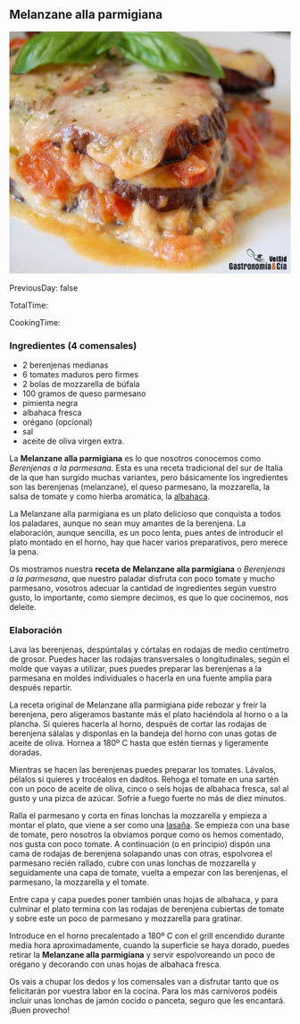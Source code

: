 [title]: #()

## Melanzane alla parmigiana 

[img]: #()

![](../docs/imgs/0059-melanzane-alla-parmigiana.jpg)

[#url]:#()

[](https://gastronomiaycia.republica.com/2008/08/18/melanzane-alla-parmigiana/)

[recipe-time]: #()

PreviousDay: false

TotalTime: 

CookingTime: 

[ingredients-content]: #()

### Ingredientes (4 comensales)
*   2 berenjenas medianas
*   6 tomates maduros pero firmes
*   2 bolas de mozzarella de búfala
*   100 gramos de queso parmesano
*   pimienta negra
*   albahaca fresca
*   orégano (opcional)
*   sal
*   aceite de oliva virgen extra.

[content]: #()


La **Melanzane alla parmigiana** es lo que nosotros conocemos como _Berenjenas a la parmesana_. Esta es una receta tradicional del sur de Italia de la que han surgido muchas variantes, pero básicamente los ingredientes son las berenjenas (melanzane), el queso parmesano, la mozzarella, la salsa de tomate y como hierba aromática, la [albahaca](https://gastronomiaycia.republica.com/2010/07/28/albahaca-ocimum-basilicum/).

La Melanzane alla parmigiana es un plato delicioso que conquista a todos los paladares, aunque no sean muy amantes de la berenjena. La elaboración, aunque sencilla, es un poco lenta, pues antes de introducir el plato montado en el horno, hay que hacer varios preparativos, pero merece la pena.  

Os mostramos nuestra **receta de Melanzane alla parmigiana** o _Berenjenas a la parmesana_, que nuestro paladar disfruta con poco tomate y mucho parmesano, vosotros adecuar la cantidad de ingredientes según vuestro gusto, lo importante, como siempre decimos, es que lo que cocinemos, nos deleite.

### Elaboración

Lava las berenjenas, despúntalas y córtalas en rodajas de medio centímetro de grosor. Puedes hacer las rodajas transversales o longitudinales, según el molde que vayas a utilizar, pues puedes preparar las berenjenas a la parmesana en moldes individuales o hacerla en una fuente amplia para después repartir.

La receta original de Melanzane alla parmigiana pide rebozar y freír la berenjena, pero aligeramos bastante más el plato haciéndola al horno o a la plancha. Si quieres hacerla al horno, después de cortar las rodajas de berenjena sálalas y disponlas en la bandeja del horno con unas gotas de aceite de oliva. Hornea a 180º C hasta que estén tiernas y ligeramente doradas.

Mientras se hacen las berenjenas puedes preparar los tomates. Lávalos, pélalos si quieres y trocéalos en daditos. Rehoga el tomate en una sartén con un poco de aceite de oliva, cinco o seis hojas de albahaca fresca, sal al gusto y una pizca de azúcar. Sofríe a fuego fuerte no más de diez minutos.

Ralla el parmesano y corta en finas lonchas la mozzarella y empieza a montar el plato, que viene a ser como una [lasaña](https://gastronomiaycia.republica.com/2009/09/18/lasana-de-espinacas-y-merluza/). Se empieza con una base de tomate, pero nosotros la obviamos porque como os hemos comentado, nos gusta con poco tomate. A continuación (o en principio) dispón una cama de rodajas de berenjena solapando unas con otras, espolvorea el parmesano recién rallado, cubre con unas lonchas de mozzarella y seguidamente una capa de tomate, vuelta a empezar con las berenjenas, el parmesano, la mozzarella y el tomate.

Entre capa y capa puedes poner también unas hojas de albahaca, y para culminar el plato termina con las rodajas de berenjena cubiertas de tomate y sobre este un poco de parmesano y mozzarella para gratinar.


Introduce en el horno precalentado a 180º C con el grill encendido durante media hora aproximadamente, cuando la superficie se haya dorado, puedes retirar la **Melanzane alla parmigiana** y servir espolvoreando un poco de orégano y decorando con unas hojas de albahaca fresca.

Os vais a chupar los dedos y los comensales van a disfrutar tanto que os felicitarán por vuestra labor en la cocina. Para los más carnívoros podéis incluir unas lonchas de jamón cocido o panceta, seguro que les encantará. ¡Buen provecho!

